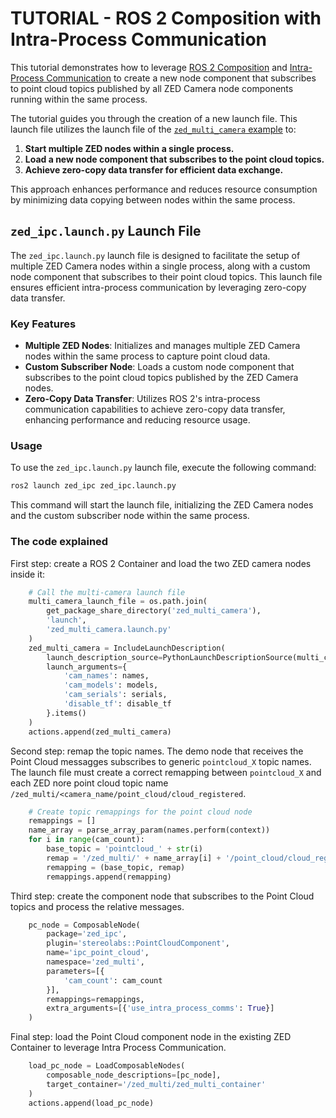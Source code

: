 # TUTORIAL - ROS 2 Composition with Intra-Process Communication

This tutorial demonstrates how to leverage [ROS 2 Composition](https://docs.ros.org/en/humble/Concepts/Intermediate/About-Composition.html) and [Intra-Process Communication](https://docs.ros.org/en/humble/Tutorials/Demos/Intra-Process-Communication.html) to create a new node component that subscribes to point cloud topics published by all ZED Camera node components running within the same process.

The tutorial guides you through the creation of a new launch file. This launch file utilizes the launch file of the [`zed_multi_camera` example](tutorials/zed_multi_camera) to:

1. **Start multiple ZED nodes within a single process.**
2. **Load a new node component that subscribes to the point cloud topics.**
3. **Achieve zero-copy data transfer for efficient data exchange.**

This approach enhances performance and reduces resource consumption by minimizing data copying between nodes within the same process.

## `zed_ipc.launch.py` Launch File

The `zed_ipc.launch.py` launch file is designed to facilitate the setup of multiple ZED Camera nodes within a single process, along with a custom node component that subscribes to their point cloud topics. This launch file ensures efficient intra-process communication by leveraging zero-copy data transfer.

### Key Features

- **Multiple ZED Nodes**: Initializes and manages multiple ZED Camera nodes within the same process to capture point cloud data.
- **Custom Subscriber Node**: Loads a custom node component that subscribes to the point cloud topics published by the ZED Camera nodes.
- **Zero-Copy Data Transfer**: Utilizes ROS 2's intra-process communication capabilities to achieve zero-copy data transfer, enhancing performance and reducing resource usage.

### Usage

To use the `zed_ipc.launch.py` launch file, execute the following command:

```bash
ros2 launch zed_ipc zed_ipc.launch.py
```

This command will start the launch file, initializing the ZED Camera nodes and the custom subscriber node within the same process.

### The code explained

First step: create a ROS 2 Container and load the two ZED camera nodes inside it:

```python
    # Call the multi-camera launch file
    multi_camera_launch_file = os.path.join(
        get_package_share_directory('zed_multi_camera'),
        'launch',
        'zed_multi_camera.launch.py'
    )
    zed_multi_camera = IncludeLaunchDescription(
        launch_description_source=PythonLaunchDescriptionSource(multi_camera_launch_file),
        launch_arguments={
            'cam_names': names,
            'cam_models': models,
            'cam_serials': serials,
            'disable_tf': disable_tf
        }.items()
    )
    actions.append(zed_multi_camera)
```

Second step: remap the topic names. The demo node that receives the Point Cloud messagges subscribes to generic `pointcloud_X` topic names.
The launch file must create a correct remapping between `pointcloud_X` and each ZED nore point cloud topic name `/zed_multi/<camera_name/point_cloud/cloud_registered`.

```python
    # Create topic remappings for the point cloud node
    remappings = []
    name_array = parse_array_param(names.perform(context))
    for i in range(cam_count):
        base_topic = 'pointcloud_' + str(i)
        remap = '/zed_multi/' + name_array[i] + '/point_cloud/cloud_registered'
        remapping = (base_topic, remap)
        remappings.append(remapping)
```

Third step: create the component node that subscribes to the Point Cloud topics and process the relative messages.

```python
    pc_node = ComposableNode(
        package='zed_ipc',
        plugin='stereolabs::PointCloudComponent',
        name='ipc_point_cloud',
        namespace='zed_multi',
        parameters=[{
            'cam_count': cam_count
        }],
        remappings=remappings,
        extra_arguments=[{'use_intra_process_comms': True}]
    )
```

Final step: load the Point Cloud component node in the existing ZED Container to leverage Intra Process Communication.

```python
    load_pc_node = LoadComposableNodes(
        composable_node_descriptions=[pc_node],
        target_container='/zed_multi/zed_multi_container'
    )
    actions.append(load_pc_node)
```
